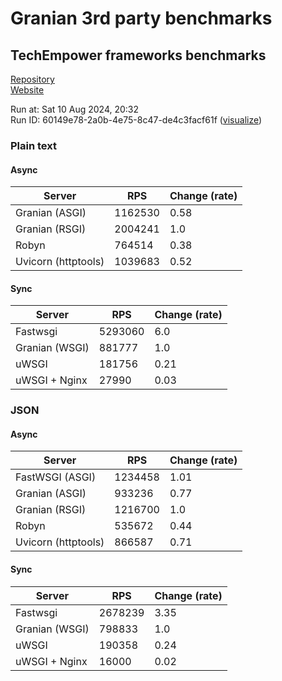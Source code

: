 # Granian 3rd party benchmarks

## TechEmpower frameworks benchmarks

[Repository](https://github.com/TechEmpower/FrameworkBenchmarks)    
[Website](http://www.techempower.com/benchmarks/)

Run at: Sat 10 Aug 2024, 20:32    
Run ID: 60149e78-2a0b-4e75-8c47-de4c3facf61f ([visualize](https://www.techempower.com/benchmarks/#section=test&runid=60149e78-2a0b-4e75-8c47-de4c3facf61f))


### Plain text


#### Async

| Server | RPS | Change (rate) |
| --- | --- | --- |
| Granian (ASGI) | 1162530 | 0.58 |
| Granian (RSGI) | 2004241 | 1.0 |
| Robyn | 764514 | 0.38 |
| Uvicorn (httptools) | 1039683 | 0.52 |

#### Sync

| Server | RPS | Change (rate) |
| --- | --- | --- |
| Fastwsgi | 5293060 | 6.0 |
| Granian (WSGI) | 881777 | 1.0 |
| uWSGI | 181756 | 0.21 |
| uWSGI + Nginx | 27990 | 0.03 |



### JSON


#### Async

| Server | RPS | Change (rate) |
| --- | --- | --- |
| FastWSGI (ASGI) | 1234458 | 1.01 |
| Granian (ASGI) | 933236 | 0.77 |
| Granian (RSGI) | 1216700 | 1.0 |
| Robyn | 535672 | 0.44 |
| Uvicorn (httptools) | 866587 | 0.71 |

#### Sync

| Server | RPS | Change (rate) |
| --- | --- | --- |
| Fastwsgi | 2678239 | 3.35 |
| Granian (WSGI) | 798833 | 1.0 |
| uWSGI | 190358 | 0.24 |
| uWSGI + Nginx | 16000 | 0.02 |


